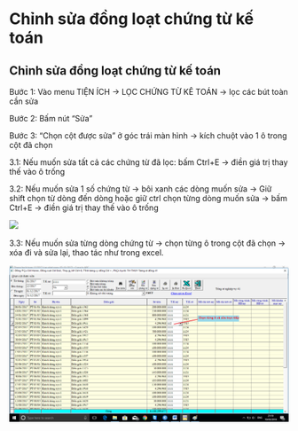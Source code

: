 # Chỉnh sửa đồng loạt chứng từ kế toán

## Chỉnh sửa đồng loạt chứng từ kế toán

Bước 1: Vào menu TIỆN ÍCH -&gt; LỌC CHỨNG TỪ KÊ TOÁN -&gt; lọc các bút toàn cần sửa

Bước 2: Bấm nút “Sửa”

Bước 3: “Chọn cột được sửa” ở góc trái màn hình -&gt; kích chuột vào 1 ô trong cột đã chọn

3.1: Nếu muốn sửa tất cả các chứng từ đã lọc: bấm Ctrl+E -&gt; điền giá trị thay thế vào ô trống

3.2: Nếu muốn sửa 1 số chứng từ -&gt; bôi xanh các dòng muốn sửa -&gt; Giữ shift chọn từ dòng đến dòng hoặc giữ ctrl chọn từng dòng muốn sửa -&gt; bấm Ctrl+E -&gt; điền giá trị thay thế vào ô trống

![](https://phanmemnhatnam.com/wp-content/uploads/2018/03/1.png)

3.3: Nếu muốn sửa từng dòng chứng từ -&gt; chọn từng ô trong cột đã chọn -&gt; xóa đi và sửa lại, thao tác như trong excel.

![](../.gitbook/assets/dl1.png)

 

